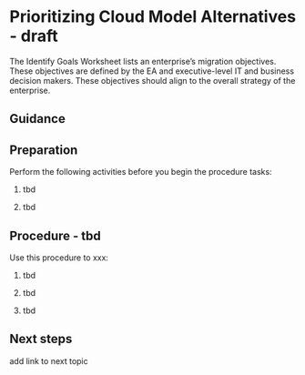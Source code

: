 # Prioritizing Cloud Model Alternatives - draft

The Identify Goals Worksheet lists an enterprise’s migration objectives. These objectives are defined by the EA and executive-level IT and business decision makers. These objectives should align to the overall strategy of the enterprise.

## Guidance

<List sample migration objectives>

## Preparation

Perform the following activities before you begin the procedure tasks: 

  1. tbd
	
  2. tbd

## Procedure - tbd

Use this procedure to xxx:

   1. tbd
   
   2. tbd
   
   3. tbd

## Next steps

add link to next topic
